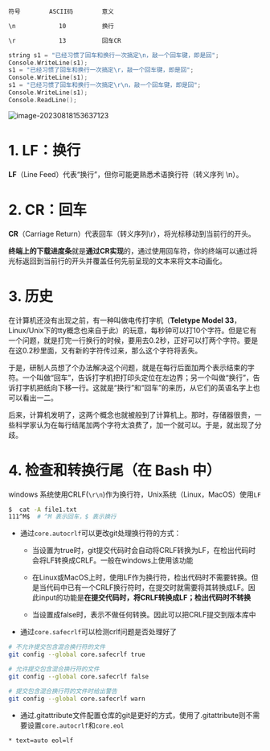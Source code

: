 ```bash
符号        ASCII码        意义

\n            10          换行

\r            13          回车CR
```

```c
string s1 = "已经习惯了回车和换行一次搞定\n，敲一个回车键，即是回";
Console.WriteLine(s1);
s1 = "已经习惯了回车和换行一次搞定\r，敲一个回车键，即是回";
Console.WriteLine(s1);
s1 = "已经习惯了回车和换行一次搞定\r\n，敲一个回车键，即是回";
Console.WriteLine(s1);
Console.ReadLine();
```

![image-20230818153637123](E:\github\notes\maintenance\crlf&lf.assets\image-20230818153637123.png)

# 1. LF：换行

**LF**（Line Feed）代表“换行”，但你可能更熟悉术语换行符（转义序列 \n）。

# 2. CR：回车

**CR**（Carriage Return）代表回车（转义序列\r），将光标移动到当前行的开头。

**终端上的下载进度条**就是**通过CR实现**的，通过使用回车符，你的终端可以通过将光标返回到当前行的开头并覆盖任何先前呈现的文本来将文本动画化。

# 3. 历史

在计算机还没有出现之前，有一种叫做电传打字机（**Teletype Model 33**，Linux/Unix下的tty概念也来自于此）的玩意，每秒钟可以打10个字符。但是它有一个问题，就是打完一行换行的时候，要用去0.2秒，正好可以打两个字符。要是在这0.2秒里面，又有新的字符传过来，那么这个字符将丢失。

于是，研制人员想了个办法解决这个问题，就是在每行后面加两个表示结束的字符。一个叫做“回车”，告诉打字机把打印头定位在左边界；另一个叫做“换行”，告诉打字机把纸向下移一行。这就是“换行”和“回车”的来历，从它们的英语名字上也可以看出一二。

后来，计算机发明了，这两个概念也就被般到了计算机上。那时，存储器很贵，一些科学家认为在每行结尾加两个字符太浪费了，加一个就可以。于是，就出现了分歧。

# 4. 检查和转换行尾（在 Bash 中）

windows 系统使用CRLF(`\r\n`)作为换行符，Unix系统（Linux，MacOS）使用`LF`

```bash
$  cat -A file1.txt
111^M$	# ^M 表示回车，$ 表示换行
```

+ 通过`core.autocrlf`可以更改git处理换行符的方式：

  + 当设置为true时，git提交代码时会自动将CRLF转换为LF，在检出代码时会将LF转换成CRLF。一般在windows上使用该功能

  + 在Linux或MacOS上时，使用LF作为换行符，检出代码时不需要转换。但是当代码中已有一个CRLF换行符时，在提交时就需要将其转换成LF。因此input的功能是**在提交代码时，将CRLF转换成LF；检出代码时不转换**

  + 当设置成false时，表示不做任何转换。因此可以把CRLF提交到版本库中


+ 通过`core.safecrlf`可以检测crlf问题是否处理好了

```bash
# 不允许提交包含混合换行符的文件
git config --global core.safecrlf true

# 允许提交包含混合换行符的文件
git config --global core.safecrlf false

# 提交包含混合换行符的文件时给出警告
git config --global core.safecrlf warn
```

+ 通过.gitattribute文件配置仓库的git是更好的方式，使用了.gitattribute则不需要设置`core.autocrlf`和`core.eol`

```bash
* text=auto eol=lf
```